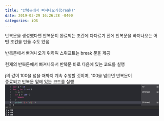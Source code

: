 ```yaml
---
title: "반복문에서 빠져나오기(break)"
date: 2019-03-29 16:26:28 -0400
categories: iOS
---
```

반복문을 생성했다면 반복문이 완료되는 조건에 다다르기 전에 반복문을 빠져나오는 어떤 조건을 만들 수도 있음
<br>
<br>
반복문에서 빠져나오기 위하여 스위프트는 break 문을 제공
<br>
<br>
현재의 반복문에서 빠져나와서 반복문 바로 다음에 있는 코드를 실행
<br>
<br>
j의 값이 100을 넘을 때까지 계속 수행할 것이며, 100을 넘으면 반복문이
<br>
종료되고 반복문 밑에 있는 코드를 실행
![break](/img/break.png)
